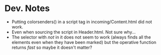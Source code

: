 # Dev. Notes

* Putting colorsenders() in a script tag in incoming/Content.html did not work.
* Even when sourcing the script in Header.html. Not sure why...
* The selector with _not_ in it does not seem to work (always finds all the elements even when they have been marked) but the operative function returns _fast_ so maybe it doesn't matter?
